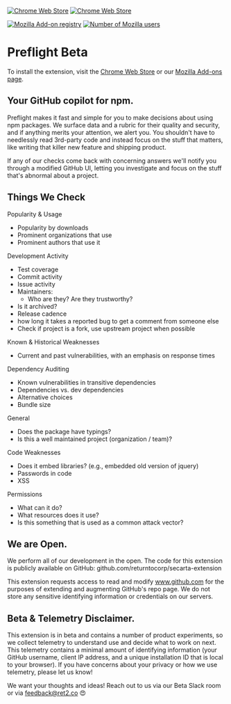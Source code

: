 [![Chrome Web Store](https://img.shields.io/chrome-web-store/v/emaioeinhnifhcmlihcbooknbpjdbllb.svg)](https://chrome.google.com/webstore/detail/r2c-beta/emaioeinhnifhcmlihcbooknbpjdbllb) [![Chrome Web Store](https://img.shields.io/chrome-web-store/d/emaioeinhnifhcmlihcbooknbpjdbllb.svg)](https://chrome.google.com/webstore/detail/r2c-beta/emaioeinhnifhcmlihcbooknbpjdbllb)

[![Mozilla Add-on registry](https://img.shields.io/amo/v/r2c-beta.svg)](https://addons.mozilla.org/addon/r2c-beta/) [![Number of Mozilla users](https://img.shields.io/amo/users/r2c-beta.svg)](https://addons.mozilla.org/addon/r2c-beta/)

# Preflight Beta

To install the extension, visit the [Chrome Web Store](https://chrome.google.com/webstore/detail/emaioeinhnifhcmlihcbooknbpjdbllb) or our [Mozilla Add-ons page](https://addons.mozilla.org/addon/r2c-beta/).
## Your GitHub copilot for npm.   
Preflight makes it fast and simple for you to make decisions about using npm packages. We surface data and a rubric for their quality and security, and if anything merits your attention, we alert you. You shouldn't have to needlessly read 3rd-party code and instead focus on the stuff that matters, like writing that killer new feature and shipping product.

If any of our checks come back with concerning answers we'll notify you through a modified GitHub UI, letting you investigate and focus on the stuff that's abnormal about a project.

## Things We Check
Popularity & Usage
* Popularity by downloads
* Prominent organizations that use
* Prominent authors that use it

Development Activity
* Test coverage
* Commit activity
* Issue activity
* Maintainers:
    * Who are they? Are they trustworthy?
* Is it archived?
* Release cadence
* how long it takes a reported bug to get a comment from someone else
* Check if project is a fork, use upstream project when possible

Known & Historical Weaknesses
* Current and past vulnerabilities, with an emphasis on response times

Dependency Auditing
* Known vulnerabilities in transitive dependencies
* Dependencies vs. dev dependencies
* Alternative choices
* Bundle size

General
* Does the package have typings?
* Is this a well maintained project (organization / team)?

Code Weaknesses
* Does it embed libraries? (e.g., embedded old version of jquery)
* Passwords in code
* XSS

Permissions
* What can it do?
* What resources does it use?
* Is this something that is used as a common attack vector?

## We are Open. 
We perform all of our development in the open. The code for this extension is publicly available on GitHub: github.com/returntocorp/secarta-extension

This extension requests access to read and modify www.github.com for the purposes of extending and augmenting GitHub's repo page. We do not store any sensitive identifying information or credentials on our servers.

## Beta & Telemetry Disclaimer.
This extension is in beta and contains a number of product experiments, so we collect telemetry to understand use and decide what to work on next. This telemetry contains a minimal amount of identifying information (your GitHub username, client IP address, and a unique installation ID that is local to your browser). If you have concerns about your privacy or how we use telemetry, please let us know!

We want your thoughts and ideas! Reach out to us via our Beta Slack room or via feedback@ret2.co 😍
